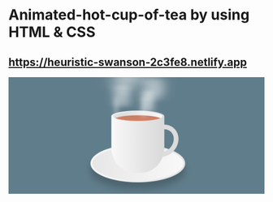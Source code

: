 # Animated-hot-cup-of-tea by using HTML & CSS
## https://heuristic-swanson-2c3fe8.netlify.app
![](image1.png)
